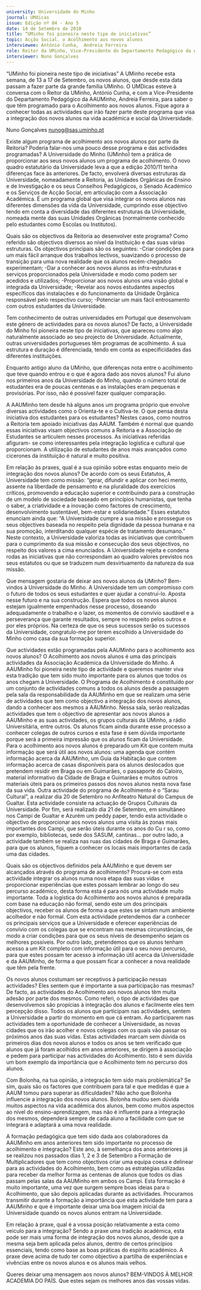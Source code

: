```yaml
---
university: Universidade do Minho
journal: UMdicas
issue: Edição nº 84 - Ano 5
date: 14 de Setembro de 2010
title: “UMinho foi pioneira neste tipo de iniciativas”
topic: Acção Social. o Acolhimento aos novos alunos
interviewee: António Cunha,  Andreia Ferreira
role: Reitor da UMinho, Vice-Presidente do Departamento Pedagógico da AAUMinho
interviewer: Nuno Gonçalves
---
```




“UMinho foi pioneira neste tipo de iniciativas”
A UMinho recebe esta semana, de 13 a 17 de Setembro, os novos
alunos, que desde esta data passam a fazer parte da grande
família UMinho. O UMDicas esteve à conversa com o Reitor da
UMinho, António Cunha, e com a Vice-Presidente do Departamento
Pedagógico da AAUMinho, Andreia Ferreira, para saber o que têm
programado para o Acolhimento aos novos alunos. Fique agora a conhecer
todas as actividades que irão fazer parte deste programa que visa a
integração dos novos alunos na vida académica e social da Universidade.


Nuno Gonçalves
nunog@sas.uminho.pt


Existe algum programa de
acolhimento aos novos alunos
por parte da Reitoria? Poderia
falar-nos uma pouco desse
programa e das actividades
programadas?
A Universidade do Minho (UMinho)
tem a prática de proporcionar aos
seus novos alunos um programa
de acolhimento. O novo quadro
estatutário da Universidade leva a
que a edição 2010/11 tenha
diferenças face às anteriores. De
facto, envolverá diversas
estruturas da Universidade,
nomeadamente a Reitoria, as
Unidades Orgânicas de Ensino e de
Investigação e os seus Conselhos
Pedagógicos, o Senado Académico
e os Serviços de Acção Social, em
articulação com a Associação
Académica.
É um programa global que visa
integrar os novos alunos nas
diferentes dimensões da vida da
Universidade, cumprindo esse
objectivo tendo em conta a
diversidade das diferentes
estruturas da Universidade,
nomeada mente das suas
Unidades Orgânicas
(normalmente conhecido pelo
estudantes como Escolas ou
Institutos).


Quais são os objectivos da
Reitoria ao desenvolver este
programa?
Como referido são objectivos
diversos ao nível da Instituição e
das suas várias estruturas. Os
objectivos principais são os
seguintes:
-Criar condições para um mais
fácil arranque dos trabalhos
lectivos, suavizando o processo de
transição para uma nova realidade
que os alunos recém-chegados
experimentam;
-Dar a conhecer aos novos alunos
as infra-estruturas e serviços
proporcionados pela Universidade
e modo como podem ser acedidos
e utilizados;
-Proporcionar aos novos alunos
uma visão global e integrada da
Universidade;
-Revelar aos novos estudantes
aspectos específicos das
instalações e do funcionamento
da Unidade Orgânica responsável
pelo respectivo curso;
-Potenciar um mais fácil
entrosamento com outros
estudantes da Universidade.


Tem conhecimento de outras
universidades em Portugal que
desenvolvam este género de
actividades para os novos
alunos?
De facto, a Universidade
do Minho foi pioneira
neste tipo de
iniciativas, que
apareceu como algo
naturalmente
associado ao seu
projecto de
Universidade.
Actualmente, outras
universidades portugueses têm
programas de acolhimento. A sua
estrutura e duração é
diferenciada, tendo em conta as
especificidades das diferentes
instituições.


Enquanto antigo aluno da
UMinho, que diferenças nota
entre o acolhimento que teve
quando entrou e o que é agora
dado aos novos alunos?
Fui aluno nos primeiros anos da
Universidade do Minho, quando o
número total de estudantes era de
poucas centenas e as instalações
eram pequenas e provisórias. Por
isso, não é possível fazer qualquer
comparação.


A AAUMinho tem desde há alguns
anos um programa próprio que
envolve diversas actividades
como o Orienta-te e o Cultiva-te. O
que pensa desta iniciativa dos
estudantes para os estudantes?
Nestes casos, como noutros a
Reitoria tem apoiado iniciativas
das AAUM. Também é normal que
quando essas iniciativas visam
objectivos comuns a Reitoria e a
Associação de Estudantes se
articulem nesses processos.
As iniciativas referidas afiguram-
se como interessantes pela
integração logística e cultural que
proporcionam. A utilização de
estudantes de anos mais
avançados como cicerones da
instituição é natural e muito
positiva.


Em relação às praxes, qual é a sua
opinião sobre estas enquanto
meio de integração dos novos
alunos?
De acordo com os seus Estatutos,
A Universidade tem como missão:
“gerar, difundir e aplicar
con heci mento, assente na
liberdade de pensamento e na
pluralidade dos exercícios críticos,
promovendo a educação superior
e contribuindo para a construção
de um modelo de sociedade
baseado em princípios
humanistas, que tenha o saber, a
criatividade e a inovação como
factores de crescimento,
desenvolvimento sustentável,
bem-estar e solidariedade.”
Esses estatutos enunciam ainda
que: “A Universidade cumpre a sua
missão e prossegue os seus
objectives baseada no respeito
pela dignidade da pessoa humana
e na sua promoção, interditando
qualquer espécie de tratamento
desumano.”
Neste contexto, a Universidade
valoriza todas as iniciativas que
contribuem para o cumprimento
da sua missão e consecução dos
seus objectivos, no respeito dos
valores a cima enunciados.
A Universidade rejeita e condena
rodas as iniciativas que não
correspondam ao quadro valores
previstos nos seus estatutos ou
que se traduzem num
desvirtuamento da natureza da
sua missão.


Que mensagem gostaria de deixar
aos novos alunos da UMinho?
Bem-vindos à Universidade do
Minho.
A Universidade tem um
compromisso com o
futuro de todos os seus
estudantes e quer ajudar
a construí-lo. Aposta
nesse futuro e na sua
construção. Espera que
todos os novos alunos
estejam igualmente
empenhados nesse
processo, doseando
adequadamente o
trabalho e o lazer, os
momentos de convívio
saudável e a
perseverança que
garante resultados,
sempre no respeito pelos
outros e por eles
próprios.
Na certeza de que os seus
sucessos serão os sucessos da
Universidade, congratulo-me por
terem escolhido a Universidade do
Minho como casa da sua formação
superior.


Que actividades estão
programadas pela AAUMinho para
o acolhimento aos novos alunos?
O Acolhimento aos novos alunos é
uma das principais actividades da
Associação Académica da
Universidade do Minho. A
AAUMinho foi pioneira neste tipo de
actividade e queremos manter
viva esta tradição que tem sido
muito importante para os alunos
que todos os anos chegam à
Universidade.
O Programa de Acolhimento é
constituído por um conjunto de
actividades comuns a todos os
alunos desde a passagem pela
sala da responsabilidade da
AAUMinho em que se realizam uma
série de actividades que tem como
objectivo a integração dos novos
alunos, dando a conhecer aos
mesmos a AAUMinho.
Nessa sala, serão realizadas
actividades que tem o objectivo de
apresentar aos novos alunos a
AAUMinho e as suas actividades,
os grupos culturais da UMinho, a
rádio Universitária, entre outros.
Os alunos ficam ainda durante
esse processo a conhecer colegas
de outros cursos e esta fase é sem
dúvida importante porque será a
primeira impressão que os alunos
ficam da Universidade.
Para o acolhimento aos novos
alunos é preparado um Kit que
contem muita informação que
será útil aos novos alunos: uma
agenda que contém informação
acerca da AAUMinho, um Guia da
Habitação que contem informação
acerca de casas disponíveis para
os alunos deslocados que
pretendem residir em Braga ou em
Guimarães, o passaporte do
Caloiro, material informativo da
Cidade de Braga e Guimarães e
muitos outros materiais úteis para
os primeiros passos dos novos
alunos nesta nova fase da sua
vida.
Outra actividade do programa de
Acolhimento é o “Sarau Cultural”, a
realizar dia 20 de Setembro no
Anfiteatro Natural do Campus de
Gualtar. Esta actividade consiste
na actuação de Grupos Culturais
da Universidade.
Por fim, será realizado dia 21 de
Setembro, em simultâneo nos
Campi de Gualtar e Azurém um
peddy paper, tendo esta actividade
o objectivo de proporcionar aos
novos alunos uma visita às zonas
mais importantes dos Campi, que
serão úteis durante os anos do
Cu r so, como por exemplo,
bibliotecas, sede dos SASUM,
cantinas… por outro lado, a
actividade também se realiza nas
ruas das cidades de Braga e
Guimarães, para que os alunos,
fiquem a conhecer os locais mais
importantes de cada uma das
cidades.


Quais são os objectivos definidos
pela AAUMinho e que devem ser
alcançados através do programa
de acolhimento?
Procura-se com esta actividade
integrar os alunos numa nova
etapa das suas vidas e
proporcionar experiências que
estes possam lembrar ao longo do
seu percurso académico, desta
forma esta é para nós uma
actividade muito importante.
Toda a logística do Acolhimento
aos novos alunos é preparada com
base na educação não formal,
sendo este um dos principais
objectivos, receber os alunos de
forma a que estes se sintam num
ambiente acolhedor e não formal.
Com esta actividade pretendemos
dar a conhecer os principais
serviços que a Universidade e
oferecer experiências de convívio
com os colegas que se encontram
nas mesmas circunstâncias, de
modo a criar condições para que
os seus níveis de desempenho
sejam os melhores possíveis.
Por outro lado, pretendemos que
os alunos tenham acesso a um Kit
completo com informação útil
para o seu novo percurso, para que
estes possam ter acesso à
informação útil acerca da
Universidade e da AAUMinho, de
forma a que possam ficar a
conhecer a nova realidade que têm
pela frente.


Os novos alunos costumam ser
receptivos à participação nessas
actividades? Eles sentem que é
importante a sua participação
nas mesmas?
De facto, as actividades do
Acolhimento aos novos alunos
têm muita adesão por parte dos
mesmos. Como referi, o tipo de
actividades que desenvolvemos
são propícias à integração dos
alunos e facilmente eles tem
percepção disso.
Todos os alunos que participam
nas actividades, sentem a
Universidade a partir do momento
em que cá entram. Ao
participarem nas actividades tem
a oportunidade de conhecer a
Universidade, as novas cidades
que os irão acolher e novos
colegas com os quais vão passar
os próximos anos das suas vidas.
Estas actividades marcam sem
dúvida os primeiros dias dos
novos alunos e todos os anos se
tem verificado que alunos que já
foram acolhidos em anos
anteriores, se dirigem à
associação e pedem para
participar nas actividades do
Acolhimento. Isto é sem dúvida um
bom exemplo da importância que o
Acolhimento tem no percurso dos
alunos.


Com Bolonha, na tua opinião, a
integração tem sido mais
problemática? Se sim, quais são
os factores que contribuem para
tal e que medidas é que a AAUM
tomou para superar as
dificuldades?
Não acho que Bolonha influencie a
integração dos novos alunos.
Bolonha mudou sem dúvida
muitos aspectos na vida
académica dos alunos, bem como
muitos aspectos ao nível do
ensino-aprendizagem, mas não é
influente para a integração dos
mesmos, dependerá sempre de
cada aluno a facilidade com que se
integrará e adaptará a uma nova
realidade.


A formação pedagógica que tem
sido dada aos colaboradores da
AAUMinho em anos anteriores
tem sido importante no processo
de acolhimento e integração?
Este ano, à semelhança dos anos
anteriores já se realizou nos
passados dias 1, 2 e 3 de Setembro
a Formação de Multiplicadores que
tem como objectivos criar uma
equipa coesa e delinear para as
actividades do Acolhimento, bem
como as estratégias utilizadas
para receber da melhor forma as
centenas de alunos que todos os
dias passam pelas salas da
AAUMinho em ambos os Campi.
Esta formação é muito importante,
uma vez que surgem sempre boas
ideias para o Acolhimento, que são
depois aplicadas durante as
actividades. Procuramos
transmitir durante a formação a
importância que esta actividade
tem para a AAUMinho e que é
importante deixar uma boa
imagem inicial da Universidade
quando os novos alunos entram
na Universidade.


Em relação à praxe, qual é a vossa
posição relativamente a esta
como veiculo para a integração?
Sendo a praxe uma tradição
académica, esta pode ser mais
uma forma de integração dos
novos alunos, desde que a mesma
seja bem aplicada pelos alunos,
dentro de certos princípios
essenciais, tendo como base as
boas práticas do espírito
académico. A praxe deve acima de
tudo ter como objectivo a partilha
de experiências e vivências entre
os novos alunos e os alunos mais
velhos.


Queres deixar uma mensagem
aos novos alunos?
BEM-VINDOS À MELHOR ACADEMIA
DO PAÍS. Que estes sejam os
melhores anos das vossas vidas.